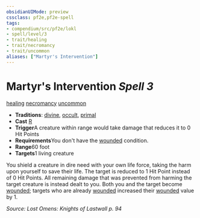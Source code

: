 ```yaml
---
obsidianUIMode: preview
cssclass: pf2e,pf2e-spell
tags:
- compendium/src/pf2e/lokl
- spell/level/3
- trait/healing
- trait/necromancy
- trait/uncommon
aliases: ["Martyr's Intervention"]
---
```

# Martyr's Intervention *Spell 3*   
[healing](../../Rules/traits/healing.md)  [necromancy](../../Rules/traits/necromancy.md)  [uncommon](../../Rules/traits/uncommon.md)  

- **Traditions**: [divine](../../Rules/traits/divine.md), [occult](../../Rules/traits/occult.md), [primal](../../Rules/traits/primal.md)
- **Cast** [R](../../Rules/core-rulebook/chapter-9-playing-the-game.md#Actions "Reaction") 
- **Trigger**A creature within range would take damage that reduces it to 0 Hit Points
- **Requirements**You don't have the [wounded](../../Rules/conditions.md#Wounded) condition.
- **Range**60 foot
- **Targets**1 living creature

You shield a creature in dire need with your own life force, taking the harm upon yourself to save their life. The target is reduced to 1 Hit Point instead of 0 Hit Points. All remaining damage that was prevented from harming the target creature is instead dealt to you. Both you and the target become [wounded](../../Rules/conditions.md#Wounded); targets who are already [wounded](../../Rules/conditions.md#Wounded) increased their [wounded](../../Rules/conditions.md#Wounded) value by 1.

*Source: Lost Omens: Knights of Lastwall p. 94*